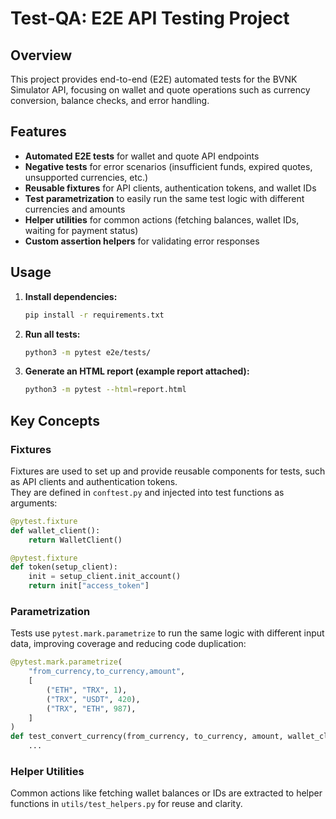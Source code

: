 # Test-QA: E2E API Testing Project

## Overview

This project provides end-to-end (E2E) automated tests for the BVNK Simulator API, focusing on wallet and quote operations such as currency conversion, balance checks, and error handling.

## Features

- **Automated E2E tests** for wallet and quote API endpoints
- **Negative tests** for error scenarios (insufficient funds, expired quotes, unsupported currencies, etc.)
- **Reusable fixtures** for API clients, authentication tokens, and wallet IDs
- **Test parametrization** to easily run the same test logic with different currencies and amounts
- **Helper utilities** for common actions (fetching balances, wallet IDs, waiting for payment status)
- **Custom assertion helpers** for validating error responses

## Usage

1. **Install dependencies:**
    ```bash
    pip install -r requirements.txt
    ```

2. **Run all tests:**
    ```bash
    python3 -m pytest e2e/tests/
    ```

3. **Generate an HTML report (example report attached):**
    ```bash
    python3 -m pytest --html=report.html
    ```

## Key Concepts

### Fixtures

Fixtures are used to set up and provide reusable components for tests, such as API clients and authentication tokens.  
They are defined in `conftest.py` and injected into test functions as arguments:

```python
@pytest.fixture
def wallet_client():
    return WalletClient()

@pytest.fixture
def token(setup_client):
    init = setup_client.init_account()
    return init["access_token"]
```

### Parametrization

Tests use `pytest.mark.parametrize` to run the same logic with different input data, improving coverage and reducing code duplication:

```python
@pytest.mark.parametrize(
    "from_currency,to_currency,amount",
    [
        ("ETH", "TRX", 1),
        ("TRX", "USDT", 420),
        ("TRX", "ETH", 987),
    ]
)
def test_convert_currency(from_currency, to_currency, amount, wallet_client, quote_client, token):
    ...
```

### Helper Utilities

Common actions like fetching wallet balances or IDs are extracted to helper functions in `utils/test_helpers.py` for reuse and clarity.

